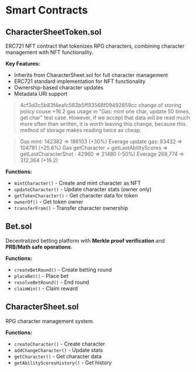 # Smart Contracts

## CharacterSheetToken.sol
ERC721 NFT contract that tokenizes RPG characters, combining character management with NFT functionality.

**Key Features:**
- Inherits from CharacterSheet.sol for full character management
- ERC721 standard implementation for NFT functionality
- Ownership-based character updates
- Metadata URI support

> 4cf3d3c5b83f4eafc583b5ff93568f09492859cc change of storing policy couse +16.2 gas usage in "Gas: mint one char, update 50 times, get char" test case. However, if we accept that data will be read much more often than written, it is worth leaving this change, because this method of storage makes reading twice as cheap.

> Gas mint: 142382 => 186103 (+30%)
> Everage update gas: 83432 => 104781 (+25.6%)
> Gas getCharacter + getLastAbilityScores =>  getLastCharacterShot : 42960 => 21480 (-50%)
> Everage 268,774 => 312,364 (+16.2)

**Functions:**
- `mintCharacter()` - Create and mint character as NFT
- `updateCharacter()` - Update character stats (owner only)
- `getTokenCharacter()` - Get character data for token
- `ownerOf()` - Get token owner
- `transferFrom()` - Transfer character ownership

## Bet.sol
Decentralized betting platform with **Merkle proof verification** and **PRB/Math safe operations**.

**Functions:**
- `createBetRound()` - Create betting round
- `placeBet()` - Place bet
- `resolveBetRound()` - End round
- `claimWin()` - Claim reward

## CharacterSheet.sol
RPG character management system.

**Functions:**
- `createCharacter()` - Create character
- `addChangeCharacter()` - Update stats
- `getCharacter()` - Get character data
- `getAbilityScoresHistory()` - Get history

